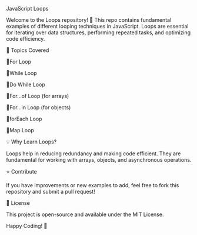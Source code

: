 JavaScript Loops

Welcome to the Loops repository! 🚀 This repo contains fundamental examples of different looping techniques in JavaScript. Loops are essential for iterating over data structures, performing repeated tasks, and optimizing code efficiency.

🔄 Topics Covered

🔁For Loop

🔁While Loop

🔁Do While Loop

🔁For...of Loop (for arrays)

🔁For...in Loop (for objects)

🔁forEach Loop

🔁Map Loop

💡 Why Learn Loops?

Loops help in reducing redundancy and making code efficient. They are fundamental for working with arrays, objects, and asynchronous operations.

⭐ Contribute

If you have improvements or new examples to add, feel free to fork this repository and submit a pull request!

📜 License

This project is open-source and available under the MIT License.

Happy Coding! 🚀
